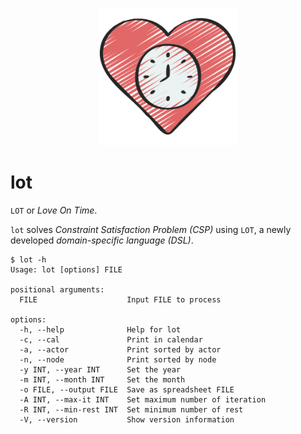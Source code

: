 <p align="center"> <img src="lot.png" height="220"/></p>

# lot
`LOT` or _Love On Time_.

`lot` solves _Constraint Satisfaction Problem (CSP)_ using `LOT`, a newly developed _domain-specific language (DSL)_.

```plain
$ lot -h
Usage: lot [options] FILE

positional arguments:
  FILE                    Input FILE to process

options:
  -h, --help              Help for lot
  -c, --cal               Print in calendar
  -a, --actor             Print sorted by actor
  -n, --node              Print sorted by node
  -y INT, --year INT      Set the year
  -m INT, --month INT     Set the month
  -o FILE, --output FILE  Save as spreadsheet FILE
  -A INT, --max-it INT    Set maximum number of iteration
  -R INT, --min-rest INT  Set minimum number of rest
  -V, --version           Show version information
```
